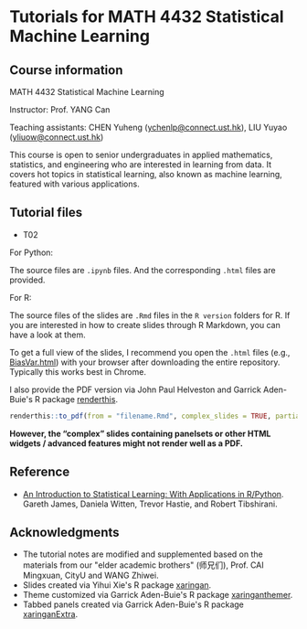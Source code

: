 # Tutorials for MATH 4432 Statistical Machine Learning

## Course information

MATH 4432 Statistical Machine Learning

Instructor: Prof. YANG Can

Teaching assistants: CHEN Yuheng (ychenlp@connect.ust.hk), LIU Yuyao (yliuow@connect.ust.hk)

This course is open to senior undergraduates in applied mathematics, statistics, and engineering who are interested in learning from data. It covers hot topics in statistical learning, also known as machine learning, featured with various applications.

## Tutorial files

* T02

For Python:

The source files are `.ipynb` files. And the corresponding `.html` files are provided. 

For R:

The source files of the slides are `.Rmd` files in the `R version` folders for R. If you are interested in how to create slides through R Markdown, you can have a look at them.

To get a full view of the slides, I recommend you open the `.html` files (e.g., [BiasVar.html](https://github.com/YangLabHKUST/MATH-4432-Statistical-Machine-Learning/blob/main/T02_Bias%20Variance%20Tradeoff/T02_R%20version/BiasVar.html)) with your browser after downloading the entire repository. Typically this works best in Chrome.

I also provide the PDF version via John Paul Helveston and Garrick Aden-Buie's R package [renderthis](https://github.com/jhelvy/renderthis).

```r
renderthis::to_pdf(from = "filename.Rmd", complex_slides = TRUE, partial_slides = FALSE)
```

**However, the “complex” slides containing panelsets or other HTML widgets / advanced features might not render well as a PDF.**

## Reference

* [An Introduction to Statistical Learning: With Applications in R/Python](https://www.statlearning.com/). Gareth James, Daniela Witten, Trevor Hastie, and Robert Tibshirani.

## Acknowledgments

* The tutorial notes are modified and supplemented based on the materials from our "elder academic brothers" (师兄们), Prof. CAI Mingxuan, CityU and WANG Zhiwei.
* Slides created via Yihui Xie's R package [xaringan](https://github.com/yihui/xaringan).
* Theme customized via Garrick Aden-Buie's R package [xaringanthemer](https://github.com/gadenbuie/xaringanthemer).
* Tabbed panels created via Garrick Aden-Buie's R package [xaringanExtra](https://github.com/gadenbuie/xaringanExtra/).
